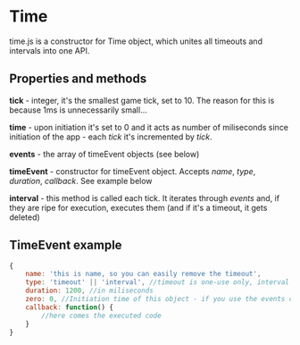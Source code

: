# Time

time.js is a constructor for Time object, which unites all timeouts and intervals into one API.

## Properties and methods
**tick** - integer, it's the smallest game tick, set to 10. The reason for this is because 1ms is unnecessarily small...

**time** - upon initiation it's set to 0 and it acts as number of miliseconds since initiation of the app - each *tick* it's incremented by *tick*.

**events** - the array of timeEvent objects (see below)

**timeEvent** - constructor for timeEvent object. Accepts *name*, *type*, *duration*, *callback*. See example below

**interval** - this method is called each tick. It iterates through *events* and, if they are ripe for execution, executes them (and if it's a timeout, it gets deleted)

## TimeEvent example
```javascript
{
	name: 'this is name, so you can easily remove the timeout',
	type: 'timeout' || 'interval', //timeout is one-use only, interval loops forever
	duration: 1200, //in miliseconds
	zero: 0, //Initiation time of this object - if you use the events constructor, this will be filled automatically.
	callback: function() {
		//here comes the executed code
	}
}
```
